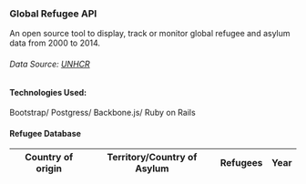 
### Global Refugee API
An open source tool to display, track or monitor global refugee and asylum data from 2000 to 2014.
###### Data Source: [UNHCR](http://data.un.org/Data.aspx?d=UNHCR&f=indID:Type-Ref)

#### Technologies Used:
Bootstrap/ Postgress/ Backbone.js/ Ruby on Rails


#### Refugee Database
  Country of origin | Territory/Country of Asylum | Refugees | Year
  ----------------- |----------------------------| -------- |-----
